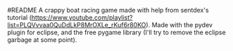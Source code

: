 #README
A crappy boat racing game made with help from sentdex's tutorial (https://www.youtube.com/playlist?list=PLQVvvaa0QuDdLkP8MrOXLe_rKuf6r80KO).
Made with the pydev plugin for eclipse, and the free pygame library (I'll try to remove the eclipse garbage at some point).

